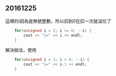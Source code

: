 ## 20161225

這裡的i因為是無號整數，所以扣到0在扣一次就溢位了

```cpp
    for(unsigned i = 2; i >= 0; --i) {
        cout << "i=" << i << endl;
    }
```

解決辦法，使用

```cpp
    for(unsigned i = 3; i > 0; --i) {
        cout << "i=" << i-1 << endl;
    }
```